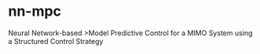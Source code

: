 # nn-mpc
Neural Network-based >Model Predictive Control for a MIMO System using a Structured Control Strategy
